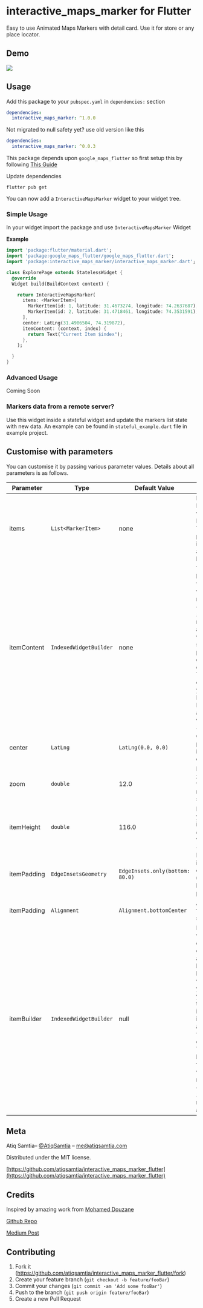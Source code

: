 # interactive_maps_marker for Flutter
Easy to use Animated Maps Markers with detail card. Use it for store or any place locator.
## Demo
![](demo/simple-demo.gif)

## Usage
Add this package to your `pubspec.yaml` in `dependencies:` section
```yaml
dependencies: 
  interactive_maps_marker: ^1.0.0
```

Not migrated to null safety yet? use old version like this
```yaml
dependencies: 
  interactive_maps_marker: ^0.0.3
```

This package depends upon ```google_maps_flutter``` so first setup this by following [This Guide](https://pub.dev/packages/google_maps_flutter)

Update dependencies 
```
flutter pub get
```
You can now add a ``` InteractiveMapsMarker ``` widget to your widget tree.


### Simple Usage
In your widget import the package and use ```InteractiveMapsMarker``` Widget

**Example**
```dart
import 'package:flutter/material.dart';
import 'package:google_maps_flutter/google_maps_flutter.dart';
import 'package:interactive_maps_marker/interactive_maps_marker.dart';

class ExplorePage extends StatelessWidget {
  @override
  Widget build(BuildContext context) {

    return InteractiveMapsMarker(
      items: <MarkerItem>[
        MarkerItem(id: 1, latitude: 31.4673274, longitude: 74.2637687),
        MarkerItem(id: 2, latitude: 31.4718461, longitude: 74.3531591),
      ],
      center: LatLng(31.4906504, 74.319872),
      itemContent: (context, index) {
        return Text("Current Item $index");
      },
    );

  }
}
```

### Advanced Usage
Coming Soon

### Markers data from a remote server?
Use this widget inside a stateful widget and update the markers list state with new data. An example can be found in ```stateful_example.dart``` file in example project.

## Customise with parameters
You can customise it by passing various parameter values. Details about all parameters is as follows.

Parameter | Type | Default Value | Description
--------- | ---- | ------------- | -----------
items | ``` List<MarkerItem> ``` | none | List of Markers with type of MarkerItem. This parameter is required and cannot be null.
itemContent | ``` IndexedWidgetBuilder ``` | none | This is builder function which will receive ``` context ``` and ``` index ```. You must return a Widget which will show on a pre designed container. This is exactly like you use ListView Builder. Not applicable when using ``` itemBuilder ```
center | ``` LatLng ``` | ``` LatLng(0.0, 0.0) ``` | Center point for initial map display.
zoom | ``` double ``` | 12.0 | Default zoom value for initial map screen.
itemHeight | ``` double ``` | 116.0 | Height of your detail item. Not applicable when using ``` itemBuilder ```
itemPadding | ``` EdgeInsetsGeometry ``` | ``` EdgeInsets.only(bottom: 80.0) ``` | Padding for item detail card. Mainly used for bottom padding.
itemPadding | ``` Alignment ``` | ``` Alignment.bottomCenter ``` | Alignment for content slider.
itemBuilder | ``` IndexedWidgetBuilder ``` | null | If you don't want default container and want to build the bottom widget yourself, you can use this builder instead of itemContent and have full control over UI. This is builder function which will receive ``` context ``` and ``` index ```. You must return a Widget.


## Meta

Atiq Samtia– [@AtiqSamtia](https://twitter.com/atiqsamtia) – me@atiqsamtia.com

Distributed under the MIT license.

[https://github.com/atiqsamtia/interactive_maps_marker_flutter](https://github.com/atiqsamtia/interactive_maps_marker_flutter)

## Credits
Inspired by amazing work from [Mohamed Douzane](https://github.com/moho12n)

[Github Repo](https://github.com/moho12n/animateMarkersInFlutter)

[Medium Post](https://medium.com/swlh/animating-markers-in-flutter-20483ee5df49)

## Contributing

1. Fork it (<https://github.com/atiqsamtia/interactive_maps_marker_flutter/fork>)
2. Create your feature branch (`git checkout -b feature/fooBar`)
3. Commit your changes (`git commit -am 'Add some fooBar'`)
4. Push to the branch (`git push origin feature/fooBar`)
5. Create a new Pull Request